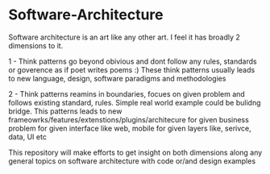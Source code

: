 # Software-Architecture
Software architecture is an art like any other art. I feel it has broadly 2 dimensions to it.

1 - Think patterns go beyond obivious and dont follow any rules, standards or goverence as if poet writes poems :) These think patterns usually leads to new language, design, software paradigms and methodologies

2 - Think patterns reamins in boundaries, focues on given problem and follows existing standard, rules. Simple real world example could be bulidng bridge. This patterns leads to new frameowrks/features/extenstions/plugins/architecure for given business problem for given interface like web, mobile for given layers like, serivce, data, UI etc 

This repository will make efforts to get insight on both dimensions along any general topics on software architecture with code or/and design examples

